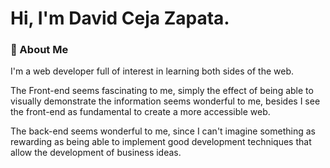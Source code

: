 
# Hi, I'm David Ceja Zapata. 


### 🚀 About Me
I'm a web developer full of interest in learning both sides of the web.

The Front-end seems fascinating to me, simply the effect of being able to visually demonstrate the information seems wonderful to me, besides I see the front-end as fundamental to create a more accessible web.

The back-end seems wonderful to me, since I can't imagine something as rewarding as being able to implement good development techniques that allow the development of business ideas.

